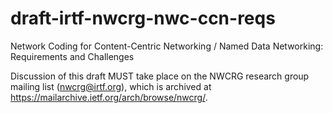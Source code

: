 # draft-irtf-nwcrg-nwc-ccn-reqs
Network Coding for Content-Centric Networking / Named Data Networking: Requirements and Challenges

Discussion of this draft MUST take place on the NWCRG research group mailing list (nwcrg@irtf.org), which is archived at https://mailarchive.ietf.org/arch/browse/nwcrg/.
